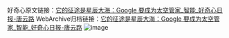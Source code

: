 好奇心原文链接：[它的征途是星辰大海：Google 要成为太空管家_智能_好奇心日报-唐云路](https://www.qdaily.com/articles/1428.html)
WebArchive归档链接：[它的征途是星辰大海：Google 要成为太空管家_智能_好奇心日报-唐云路](http://web.archive.org/web/20190623145915/https://www.qdaily.com/articles/1428.html)
![image](http://ww3.sinaimg.cn/large/007d5XDply1g3v4dre00ij30u03e37wh)